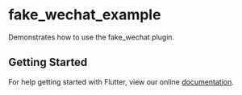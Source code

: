 # fake_wechat_example

Demonstrates how to use the fake_wechat plugin.

## Getting Started

For help getting started with Flutter, view our online
[documentation](https://flutter.io/).
